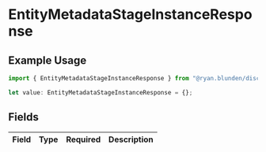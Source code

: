 # EntityMetadataStageInstanceResponse

## Example Usage

```typescript
import { EntityMetadataStageInstanceResponse } from "@ryan.blunden/discord/models/components";

let value: EntityMetadataStageInstanceResponse = {};
```

## Fields

| Field       | Type        | Required    | Description |
| ----------- | ----------- | ----------- | ----------- |